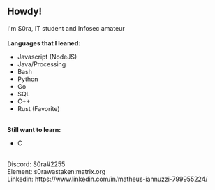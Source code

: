 ## Howdy!
I'm S0ra, IT student and Infosec amateur
<br/><br/>
**Languages that I leaned:**
- Javascript (NodeJS)
- Java/Processing
- Bash
- Python
- Go
- SQL
- C++
- Rust (Favorite)
<br/><br/>

**Still want to learn:**
- C
<br/>
Discord: S0ra#2255<br/>
Element: s0rawastaken:matrix.org<br/>
Linkedin: https://www.linkedin.com/in/matheus-iannuzzi-799955224/
